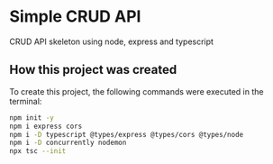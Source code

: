 # Simple CRUD API

CRUD API skeleton using node, express and typescript

## How this project was created

To create this project, the following commands were executed in the terminal:

```sh
npm init -y
npm i express cors
npm i -D typescript @types/express @types/cors @types/node
npm i -D concurrently nodemon
npx tsc --init
```
